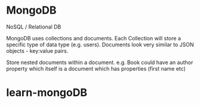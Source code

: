 # MongoDB

NoSQL / Relational DB

MongoDB uses collections and documents. Each Collection will store a specific type of data type (e.g. users). Documents look very similar to JSON objects - key:value pairs.

Store nested documents within a document. e.g. Book could have an author property which itself is a document which has properties (first name etc)
# learn-mongoDB
